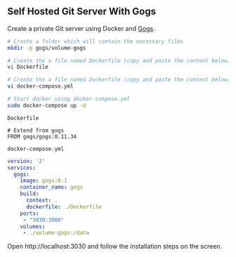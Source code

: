 Self Hosted Git Server With Gogs
--------------------------------

Create a private Git server using Docker and [Gogs](https://gogs.io/docs).

```bash
# Create a folder which will contain the necessary files
mkdir -p gogs/volume-gogs

# Create the a file named Dockerfile (copy and paste the content below)
vi Dockerfile

# Create the a file named Dockerfile (copy and paste the content below)
vi docker-compose.yml

# Start docker using docker-compose.yml
sudo docker-compose up -d
```

`Dockerfile`
```
# Extend from gogs
FROM gogs/gogs:0.11.34
```

`docker-compose.yml`
```yaml
version: '2'
services:
  gogs:
    image: gogs:0.1
    container_name: gogs
    build:
      context: .
      dockerfile: ./Dockerfile
    ports:
     - "3030:3000"
    volumes:
     - ./volume-gogs:/data
```

Open http://localhost:3030 and follow the installation steps on the screen.
